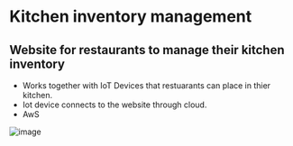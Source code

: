 # Kitchen inventory management

Website for restaurants to manage their kitchen inventory
----------------------

- Works together with IoT Devices that restuarants can place in thier kitchen.
- Iot device connects to the website through cloud.
- AwS 

![image](https://github.com/bringitbackalive/kitchentory/blob/main/public/kitchentory.jpg)
